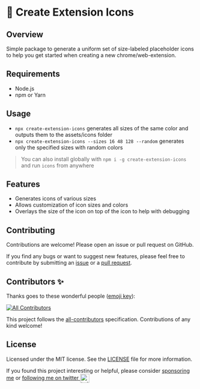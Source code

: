 # 🎨 Create Extension Icons
## Overview
Simple package to generate a uniform set of size-labeled placeholder icons to help you get started when creating a new chrome/web-extension.
## Requirements
- Node.js
- npm or Yarn

## Usage
- `npx create-extension-icons` generates all sizes of the same color and outputs them to the assets/icons folder
- `npx create-extension-icons --sizes 16 48 128 --random` generates only the specified sizes with random colors
> You can also install globally with `npm i -g create-extension-icons` and run `icons` from anywhere

## Features
- Generates icons of various sizes
- Allows customization of icon sizes and colors
- Overlays the size of the icon on top of the icon to help with debugging

## Contributing
Contributions are welcome! Please open an issue or pull request on GitHub.

If you find any bugs or want to suggest new features, please feel free to contribute by submitting an [issue](https://github.com/itsbrex/issues) or a [pull request](https://github.com/create-extension-icons/pulls).

## Contributors ✨
Thanks goes to these wonderful people ([emoji key](https://github.com/all-contributors/all-contributors#emoji-key)):

<!-- ALL-CONTRIBUTORS-BADGE:START - Do not remove or modify this section -->
[![All Contributors](https://img.shields.io/github/all-contributors/itsbrex/itsbrex?color=ee8449&style=flat-square)](#Contributing)

<!-- ALL-CONTRIBUTORS-BADGE:END -->

<!-- ALL-CONTRIBUTORS-LIST:START - Do not remove or modify this section -->
<!-- prettier-ignore-start -->
<!-- markdownlint-disable -->

<!-- markdownlint-restore -->
<!-- prettier-ignore-end -->

<!-- ALL-CONTRIBUTORS-LIST:END -->
This project follows the [all-contributors](https://allcontributors.org/) specification. Contributions of any kind welcome!

## License

Licensed under the MIT license. See the [LICENSE](./LICENSE) file for more information.

If you found this project interesting or helpful, please consider [sponsoring me](https://github.com/sponsors/itsbrex) or <a href="https://twitter.com/itsbrex">following me on twitter <img src="https://storage.googleapis.com/saasify-assets/twitter-logo.svg" alt="twitter" height="24px" align="center"></a>